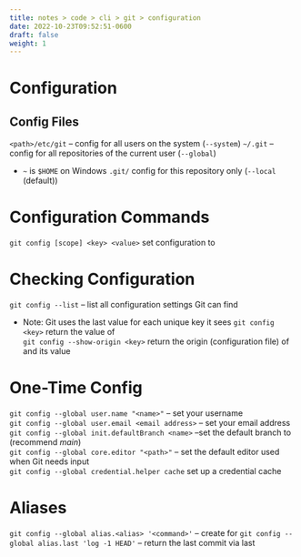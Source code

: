 ```yaml
---
title: notes > code > cli > git > configuration
date: 2022-10-23T09:52:51-0600
draft: false
weight: 1
---
```

# Configuration
## Config Files 
`<path>/etc/git` – config for all users on the system (`--system`)
`~/.git` – config for all repositories of the current user (`--global`)
- `~` is `$HOME` on Windows
`.git/` config for this repository only (`--local` (default))

# Configuration Commands
`git config [scope] <key> <value>` set configuration <key> to <value>

# Checking Configuration
`git config --list` – list all configuration settings Git can find
- Note: Git uses the last value for each unique key it sees
`git config <key>` return the value of <key>  
`git config --show-origin <key>` return the origin (configuration file) of <key> and its value  

# One-Time Config
`git config --global user.name "<name>"` – set your username  
`git config --global user.email <email address>` – set your email address  
`git config --global init.defaultBranch <name>` –set the default branch to <name> (recommend *main*)  
`git config --global core.editor "<path>"` – set the default editor used when Git needs input  
`git config --global credential.helper cache` set up a credential cache

# Aliases
`git config --global alias.<alias> '<command>'` – create <alias> for <command string>
`git config --global alias.last 'log -1 HEAD'` – return the last commit via last
